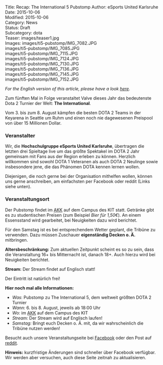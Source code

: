 Title: Recap: The International 5 Pubstomp
Author: eSports United Karlsruhe  
Date: 2015-10-06  
Modified: 2015-10-06  
Category: News  
Status: Draft  
Subcategory: dota  
Teaser: images/teaser1.jpg  
Images: images/ti5-pubstomp/IMG_7082.JPG  
        images/ti5-pubstomp/IMG_7085.JPG  
        images/ti5-pubstomp/IMG_7115.JPG  
        images/ti5-pubstomp/IMG_7124.JPG  
        images/ti5-pubstomp/IMG_7130.JPG  
        images/ti5-pubstomp/IMG_7136.JPG  
        images/ti5-pubstomp/IMG_7145.JPG  
        images/ti5-pubstomp/IMG_7152.JPG  


*For the English version of this article, please have a look [here](http://esuka.github.io/drafts/the-international-5-pubstomp-en.html).*

Zum fünften Mal in Folge veranstaltet Valve dieses Jahr das bedeutenste Dota 2 Turnier der Welt: **The International**.

Vom 3. bis zum 8. August kämpfen die besten DOTA 2 Teams in der Keyarena in Seattle um Ruhm und einen noch nie dagewesenen Preispool von über 15 Millionen Dollar.  

### Veranstalter

Wir, die **Hochschulgruppe eSports United Karlsruhe**, übertragen die letzten drei Spieltage live um das größte Spektakel im DOTA 2 Jahr gemeinsam mit Fans aus der Region erleben zu können. Herzlich willkommen sind sowohl DOTA 1 Veteranen als auch DOTA 2 Neulinge sowie insbesondere jene, die das Phänomen DOTA kennen lernen wollen.  

Diejenigen, die noch gerne bei der Organisation mithelfen wollen, können uns gerne anschreiben, am einfachsten per Facebook oder reddit (Links siehe unten).

### Veranstaltungsort

Der Pubstomp findet im [AKK](http://www.akk.org/adresse.php) auf dem Campus des KIT statt.
Getränke gibt es zu studentischen Preisen (zum Beispiel *Bier für 1,50€*). An einem Essensstand wird gearbeitet, bei Neuigkeiten dazu wird berichtet.

Für den Samstag ist es bei entsprechendem Wetter geplant, die Tribüne zu verwenden. Dazu müssen Zuschauer **eigenständig Decken o. Ä.** mitbringen.

**Altersbeschränkung:** Zum aktuellen Zeitpunkt scheint es so zu sein, dass die Veranstaltung 16+ bis Mitternacht ist, danach 18+. Auch hierzu wird bei Neuigkeiten berichtet.

**Stream:** Der Stream findet auf Englisch statt!


Der Eintritt ist natürlich frei!


**Hier noch mal alle Informationen:**  
 - *Was*: Pubstomp zu The International 5, dem weltweit größten DOTA 2 Turnier  
 - *Wann:* 6. bis 8. August, jeweils ab 18:00 Uhr  
 - *Wo:* im [AKK](http://www.akk.org/adresse.php) auf dem Campus des KIT  
 - *Stream:* Der Stream wird auf Englisch laufen!  
 - *Samstag:* Bringt euch Decken o. Ä. mit, da wir wahrscheinlich die Tribüne nutzen werden!  


Besucht auch unsere Veranstaltungseite bei [Facebook](http://www.facebook.com/events/922061171171094/922672191109992/) oder den Post auf [reddit](https://www.reddit.com/r/DotA2/comments/3bme6e/ti5_in_karlsruhe_germany/?ref=share&ref_source=link).

**Hinweis:** kurzfristige Änderungen sind schneller über Facebook verfügbar. Wir werden aber versuchen, auch diese Seite zeitnah zu aktualisieren.  
